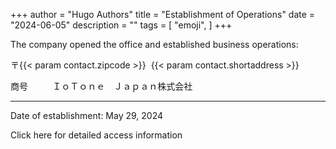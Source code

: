 +++
author = "Hugo Authors"
title = "Establishment of Operations"
date = "2024-06-05"
description = ""
tags = [
    "emoji",
]
+++

The company opened the office and established business operations:

〒{{< param contact.zipcode >}}&nbsp;&nbsp;{{< param contact.shortaddress >}}
 

商号&nbsp;&nbsp;&nbsp;&nbsp;&nbsp;&nbsp;&nbsp;&nbsp;&nbsp;&nbsp;ＩｏＴｏｎｅ　Ｊａｐａｎ株式会社 

---

Date of establishment: May 29, 2024

Click here for detailed access information
